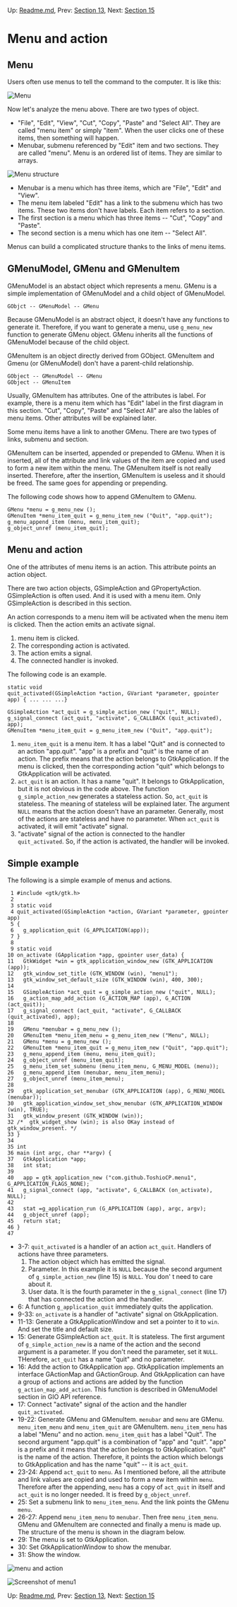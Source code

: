 Up: [Readme.md](src/Readme.md),  Prev: [Section 13](src/sec13.src.md), Next: [Section 15](src/sec15.src.md)
# Menu and action

## Menu

Users often use menus to tell the command to the computer.
It is like this:

![Menu](menu.png)

Now let's analyze the menu above.
There are two types of object.

- "File", "Edit", "View", "Cut", "Copy", "Paste" and "Select All".
They are called "menu item" or simply "item".
When the user clicks one of these items, then something will happen.
- Menubar, submenu referenced by "Edit" item and two sections.
They are called "menu".
Menu is an ordered list of items.
They are similar to arrays.

![Menu structure](menu_structure.png)

- Menubar is a menu which has three items, which are "File", "Edit" and "View".
- The menu item labeled "Edit" has a link to the submenu which has two items.
These two items don't have labels.
Each item refers to a section.
- The first section is a menu which has three items -- "Cut", "Copy" and "Paste".
- The second section is a menu which has one item -- "Select All".

Menus can build a complicated structure thanks to the links of menu items.

## GMenuModel, GMenu and GMenuItem

GMenuModel is an abstact object which represents a menu.
GMenu is a simple implementation of GMenuModel and a child object of GMenuModel.

    GObjct -- GMenuModel -- GMenu

Because GMenuModel is an abstract object, it doesn't have any functions to generate it.
Therefore, if you want to generate a menu, use `g_menu_new` function to generate GMenu object.
GMenu inherits all the functions of GMenuModel because of the child object.

GMenuItem is an object directly derived from GObject.
GMenuItem and Gmenu (or GMenuModel) don't have a parent-child relationship.

    GObject -- GMenuModel -- GMenu
    GObject -- GMenuItem

Usually, GMenuItem has attributes.
One of the attributes is label.
For example, there is a menu item which has "Edit" label in the first diagram in this section.
"Cut", "Copy", "Paste" and "Select All" are also the lables of menu items.
Other attributes will be explained later.

Some menu items have a link to another GMenu.
There are two types of links, submenu and section.

GMenuItem can be inserted, appended or prepended to GMenu.
When it is inserted, all of the attribute and link values of the item are copied and used to form a new item within the menu.
The GMenuItem itself is not really inserted.
Therefore, after the insertion, GMenuItem is useless and it should be freed.
The same goes for appending or prepending.

The following code shows how to append GMenuItem to GMenu.

    GMenu *menu = g_menu_new ();
    GMenuItem *menu_item_quit = g_menu_item_new ("Quit", "app.quit");
    g_menu_append_item (menu, menu_item_quit);
    g_object_unref (menu_item_quit);

## Menu and action

One of the attributes of menu items is an action.
This attribute points an action object.

There are two action objects, GSimpleAction and GPropertyAction.
GSimpleAction is often used.
And it is used with a menu item.
Only GSimpleAction is described in this section.

An action corresponds to a menu item will be activated when the menu item is clicked.
Then the action emits an activate signal.

1. menu item is clicked.
2. The corresponding action is activated.
3. The action emits a signal.
4. The connected handler is invoked.


The following code is an example.

    static void
    quit_activated(GSimpleAction *action, GVariant *parameter, gpointer app) { ... ... ...}

    GSimpleAction *act_quit = g_simple_action_new ("quit", NULL);
    g_signal_connect (act_quit, "activate", G_CALLBACK (quit_activated), app);
    GMenuItem *menu_item_quit = g_menu_item_new ("Quit", "app.quit");

1. `menu_item_quit` is a menu item.
It has a label "Quit" and is connected to an action "app.quit".
"app" is a prefix and "quit" is the name of an action.
The prefix means that the action belongs to GtkApplication.
If the menu is clicked, then the corresponding action "quit" which belongs to GtkApplication will be activated.
2. `act_quit` is an action.
It has a name "quit".
It belongs to GtkApplication, but it is not obvious in the code above.
The function `g_simple_action_new` generates a stateless action.
So, `act_quit` is stateless.
The meaning of stateless will be explained later.
The argument `NULL` means that the action doesn't have an parameter.
Generally, most of the actions are stateless and have no parameter.
When `act_quit` is activated, it will emit "activate" signal.
3. "activate" signal of the action is connected to the handler `quit_activated`.
So, if the action is activated, the handler will be invoked.

## Simple example

The following is a simple example of menus and actions.

     1 #include <gtk/gtk.h>
     2 
     3 static void
     4 quit_activated(GSimpleAction *action, GVariant *parameter, gpointer app)
     5 {
     6   g_application_quit (G_APPLICATION(app));
     7 }
     8 
     9 static void
    10 on_activate (GApplication *app, gpointer user_data) {
    11   GtkWidget *win = gtk_application_window_new (GTK_APPLICATION (app));
    12   gtk_window_set_title (GTK_WINDOW (win), "menu1");
    13   gtk_window_set_default_size (GTK_WINDOW (win), 400, 300);
    14 
    15   GSimpleAction *act_quit = g_simple_action_new ("quit", NULL);
    16   g_action_map_add_action (G_ACTION_MAP (app), G_ACTION (act_quit));
    17   g_signal_connect (act_quit, "activate", G_CALLBACK (quit_activated), app);
    18 
    19   GMenu *menubar = g_menu_new ();
    20   GMenuItem *menu_item_menu = g_menu_item_new ("Menu", NULL);
    21   GMenu *menu = g_menu_new ();
    22   GMenuItem *menu_item_quit = g_menu_item_new ("Quit", "app.quit");
    23   g_menu_append_item (menu, menu_item_quit);
    24   g_object_unref (menu_item_quit);
    25   g_menu_item_set_submenu (menu_item_menu, G_MENU_MODEL (menu));
    26   g_menu_append_item (menubar, menu_item_menu);
    27   g_object_unref (menu_item_menu);
    28 
    29   gtk_application_set_menubar (GTK_APPLICATION (app), G_MENU_MODEL (menubar));
    30   gtk_application_window_set_show_menubar (GTK_APPLICATION_WINDOW (win), TRUE);
    31   gtk_window_present (GTK_WINDOW (win));
    32 /*  gtk_widget_show (win); is also OKay instead of gtk_window_present. */
    33 }
    34 
    35 int
    36 main (int argc, char **argv) {
    37   GtkApplication *app;
    38   int stat;
    39 
    40   app = gtk_application_new ("com.github.ToshioCP.menu1", G_APPLICATION_FLAGS_NONE);
    41   g_signal_connect (app, "activate", G_CALLBACK (on_activate), NULL);
    42 
    43   stat =g_application_run (G_APPLICATION (app), argc, argv);
    44   g_object_unref (app);
    45   return stat;
    46 }
    47 

- 3-7: `quit_activated` is a handler of an action `act_quit`.
Handlers of actions have three parameters.
  1. The action object which has emitted the signal.
  2. Parameter.
In this example it is `NULL` because the second argument of `g_simple_action_new` (line 15) is `NULL`.
You don' t need to care about it.
  3. User data.
It is the fourth parameter in the `g_signal_connect` (line 17) that has connected the action and the handler.
- 6: A function `g_application_quit` immediately quits the application.
- 9-33: `on_activate` is a handler of "activate" signal on GtkApplication.
- 11-13: Generate a GtkApplicationWindow and set a pointer to it to `win`. And set the title and default size.
- 15: Generate GSimpleAction `act_quit`.
It is stateless.
The first argument of `g_simple_action_new` is a name of the action and the second argument is a parameter.
If you don't need the parameter, set it `NULL`.
THerefore, `act_quit` has a name "quit" and no parameter.
- 16: Add the action to GtkApplication `app`.
GtkApplication implements an interface GActionMap and GActionGroup.
And GtkApplication can have a group of actions and actions are added by the function `g_action_map_add_action`.
This function is described in GMenuModel section in GIO API reference.
- 17: Connect "activate" signal of the action and the handler `quit_activated`.
- 19-22: Generate GMenu and GMenuItem.
`menubar` and `menu` are GMenu.
`menu_item_menu` and `menu_item_quit` are GMenuItem.
`menu_item_menu` has a label "Menu" and no action.
`menu_item_quit` has a label "Quit".
The second argument "app.quit" is a combination of "app" and "quit".
"app" is a prefix and it means that the action belongs to GtkApplication. "quit" is the name of the action.
Therefore, it points the action which belongs to GtkApplication and has the name "quit" -- it is `act_quit`.
- 23-24: Append `act_quit` to `menu`.
As I mentioned before, all the attribute and link values are copied and used to form a new item within `menu`.
Therefore after the appending, `menu` has a copy of `act_quit` in itself and `act_quit` is no longer needed.
It is freed by `g_object_unref`.
- 25: Set a submenu link to `menu_item_menu`.
And the link points the GMenu `menu`.
- 26-27: Append `menu_item_menu` to `menubar`.
Then free `menu_item_menu`.
GMenu and GMenuItem are connected and finally a menu is made up.
The structure of the menu is shown in the diagram below.
- 29: The menu is set to GtkApplication.
- 30: Set GtkApplicationWindow to show the menubar.
- 31: Show the window.

![menu and action](menu1.png)

![Screenshot of menu1](menu1_screenshot.png)

Up: [Readme.md](src/Readme.md),  Prev: [Section 13](src/sec13.src.md), Next: [Section 15](src/sec15.src.md)
